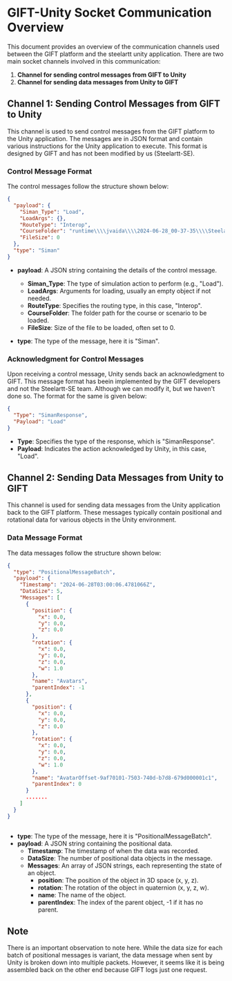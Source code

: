 
# GIFT-Unity Socket Communication Overview

This document provides an overview of the communication channels used between the GIFT platform and the steelartt unity application. There are two main socket channels involved in this communication:

1. **Channel for sending control messages from GIFT to Unity**
2. **Channel for sending data messages from Unity to GIFT**

## Channel 1: Sending Control Messages from GIFT to Unity

This channel is used to send control messages from the GIFT platform to the Unity application. The messages are in JSON format and contain various instructions for the Unity application to execute. This format is designed by GIFT and has not been modified by us (Steelartt-SE).

### Control Message Format

The control messages follow the structure shown below:

```json
{
  "payload": {
    "Siman_Type": "Load",
    "LoadArgs": {},
    "RouteType": "Interop",
    "CourseFolder": "runtime\\\\jvaida\\\\2024-06-28_00-37-35\\\\Steelartt",
    "FileSize": 0
  },
  "type": "Siman"
}
```

- **payload**: A JSON string containing the details of the control message.
  - **Siman_Type**: The type of simulation action to perform (e.g., "Load").
  - **LoadArgs**: Arguments for loading, usually an empty object if not needed.
  - **RouteType**: Specifies the routing type, in this case, "Interop".
  - **CourseFolder**: The folder path for the course or scenario to be loaded.
  - **FileSize**: Size of the file to be loaded, often set to 0.

- **type**: The type of the message, here it is "Siman".

### Acknowledgment for Control Messages

Upon receiving a control message, Unity sends back an acknowledgment to GIFT. This message format has beein implemented by the GIFT developers and not the Steelartt-SE team. Although we can modify it, but we haven't done so. The format for the same is given below:

```json
{
  "Type": "SimanResponse",
  "Payload": "Load"
}
```

- **Type**: Specifies the type of the response, which is "SimanResponse".
- **Payload**: Indicates the action acknowledged by Unity, in this case, "Load".

## Channel 2: Sending Data Messages from Unity to GIFT

This channel is used for sending data messages from the Unity application back to the GIFT platform. These messages typically contain positional and rotational data for various objects in the Unity environment.

### Data Message Format

The data messages follow the structure shown below:

```json
{
  "type": "PositionalMessageBatch",
  "payload": {
    "Timestamp": "2024-06-28T03:00:06.4781066Z",
    "DataSize": 5,
    "Messages": [
      {
        "position": {
          "x": 0.0,
          "y": 0.0,
          "z": 0.0
        },
        "rotation": {
          "x": 0.0,
          "y": 0.0,
          "z": 0.0,
          "w": 1.0
        },
        "name": "Avatars",
        "parentIndex": -1
      },
      {
        "position": {
          "x": 0.0,
          "y": 0.0,
          "z": 0.0
        },
        "rotation": {
          "x": 0.0,
          "y": 0.0,
          "z": 0.0,
          "w": 1.0
        },
        "name": "AvatarOffset-9af70101-7503-740d-b7d8-679d000001c1",
        "parentIndex": 0
      }
      .......
    ]
  }
}  
      

```

- **type**: The type of the message, here it is "PositionalMessageBatch".
- **payload**: A JSON string containing the positional data.
  - **Timestamp**: The timestamp of when the data was recorded.
  - **DataSize**: The number of positional data objects in the message.
  - **Messages**: An array of JSON strings, each representing the state of an object.
    - **position**: The position of the object in 3D space (x, y, z).
    - **rotation**: The rotation of the object in quaternion (x, y, z, w).
    - **name**: The name of the object.
    - **parentIndex**: The index of the parent object, -1 if it has no parent.



## Note
There is an important observation to note here. While the data size for each batch of positional messages is variant, the data message when sent by Unity is broken down into multiple packets. However, it seems like it is being assembled back on the other end because GIFT logs just one request.